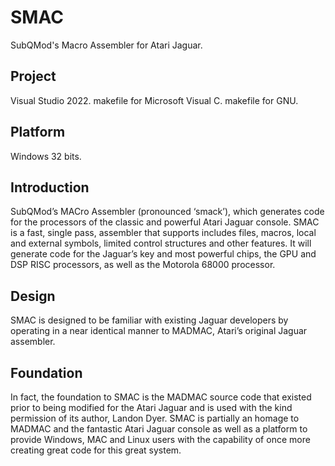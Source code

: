 # SMAC
SubQMod's Macro Assembler for Atari Jaguar.

## Project
Visual Studio 2022.
makefile for Microsoft Visual C.
makefile for GNU.

## Platform
Windows 32 bits.

## Introduction
SubQMod’s MACro Assembler (pronounced ‘smack’), which generates code for the processors of the classic and powerful Atari Jaguar console. SMAC is a fast, single pass, assembler that supports includes files, macros, local and external symbols, limited control structures and other features. It will generate code for the Jaguar’s key and most powerful chips, the GPU and DSP RISC processors, as well as the Motorola 68000 processor.

## Design
SMAC is designed to be familiar with existing Jaguar developers by operating in a near identical manner to MADMAC, Atari’s original Jaguar assembler.

## Foundation
In fact, the foundation to SMAC is the MADMAC source code that existed prior to being modified for the Atari Jaguar and is used with the kind permission of its author, Landon Dyer. SMAC is partially an homage to MADMAC and the fantastic Atari Jaguar console as well as a platform to provide Windows, MAC and Linux users with the capability of once more creating great code for this great system.
